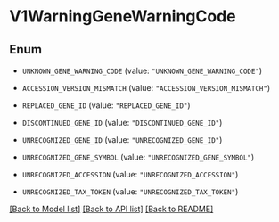 # V1WarningGeneWarningCode

## Enum


* `UNKNOWN_GENE_WARNING_CODE` (value: `"UNKNOWN_GENE_WARNING_CODE"`)

* `ACCESSION_VERSION_MISMATCH` (value: `"ACCESSION_VERSION_MISMATCH"`)

* `REPLACED_GENE_ID` (value: `"REPLACED_GENE_ID"`)

* `DISCONTINUED_GENE_ID` (value: `"DISCONTINUED_GENE_ID"`)

* `UNRECOGNIZED_GENE_ID` (value: `"UNRECOGNIZED_GENE_ID"`)

* `UNRECOGNIZED_GENE_SYMBOL` (value: `"UNRECOGNIZED_GENE_SYMBOL"`)

* `UNRECOGNIZED_ACCESSION` (value: `"UNRECOGNIZED_ACCESSION"`)

* `UNRECOGNIZED_TAX_TOKEN` (value: `"UNRECOGNIZED_TAX_TOKEN"`)


[[Back to Model list]](../README.md#documentation-for-models) [[Back to API list]](../README.md#documentation-for-api-endpoints) [[Back to README]](../README.md)


